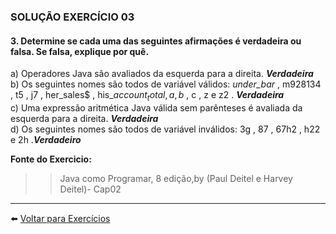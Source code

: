 ### SOLUÇÃO EXERCÍCIO 03

#### 3. Determine se cada uma das seguintes afirmações é verdadeira ou falsa. Se falsa, explique por quê.

a) Operadores Java são avaliados da esquerda para a direita. ***Verdadeira***<br>
b) Os seguintes nomes são todos de variável válidos: _under_bar_ , m928134 , t5 , j7 , her_sales$ , his_$account_total , a , b$ ,
c , z e z2 . ***Verdadeira***<br>
c) Uma expressão aritmética Java válida sem parênteses é avaliada da esquerda para a direita. ***Verdadeira***<br>
d) Os seguintes nomes são todos de variável inválidos: 3g , 87 , 67h2 , h22 e 2h .***Verdadeiro***<br>

     
    
  **Fonte do Exercicio:** <br>
  >> Java como Programar, 8 edição,by (Paul Deitel e Harvey Deitel)- Cap02
    
  ______
  
  :arrow_left: [Voltar para Exercícios](https://github.com/Evaldo-comp/Java_Teoria-e-Pratica/blob/master/Exercicios/Introdu%C3%A7%C3%A3o.md)
